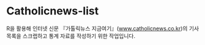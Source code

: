 # Catholicnews-list

R을 활용해 인터넷 신문 『가톨릭뉴스 지금여기』(www.catholicnews.co.kr)의 기사 목록을 스크랩하고 통계 자료를 작성하기 위한 작업입니다.
